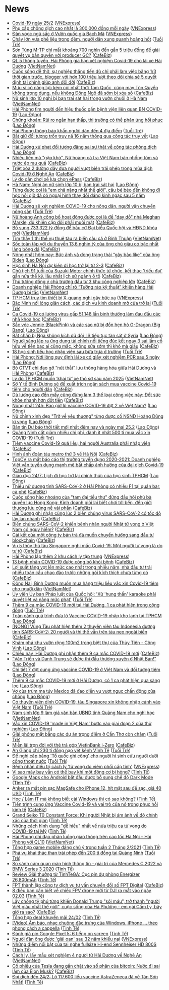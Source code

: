 # News

- [Covid-19 ngày 25/2](https://vnexpress.net/covid-19-ngay-25-2-4239824.html) ([VNExpress](https://vnexpress.net))
- [Phụ cấp chống dịch cao nhất là 300.000 đồng mỗi ngày](https://vnexpress.net/phu-cap-chong-dich-cao-nhat-la-300-000-dong-moi-ngay-4239738.html) ([VNExpress](https://vnexpress.net))
- [Đàn voọc ngũ sắc ở Vườn quốc gia Bạch Mã](https://vnexpress.net/dan-vooc-ngu-sac-o-vuon-quoc-gia-bach-ma-4239083.html) ([VNExpress](https://vnexpress.net))
- [Cháy lớn vựa phế liệu trong đêm, người dân xung quanh hoảng hốt](https://tuoitre.vn/chay-lon-vua-phe-lieu-trong-dem-nguoi-dan-xung-quanh-hoang-hot-20210224230201686.htm) ([Tuổi Trẻ](https://tuoitre.vn))
- [Sơn Tùng M-TP chỉ mất khoảng 700 nghìn đến gần 5 triệu đồng để giải quyết vụ bản quyền với producer GC?](https://cafebiz.vn/son-tung-m-tp-chi-mat-khoang-700-nghin-den-gan-5-trieu-dong-de-giai-quyet-vu-ban-quyen-voi-producer-gc-20210224231536854.chn) ([CafeBiz](https://cafebiz.vn))
- [QL 5 thông tuyến, Hải Phòng gia hạn xét nghiệm Covid-19 cho lái xe Hải Dương](http://vietnamnet.vn/vn/thoi-su/ql-5-thong-tuyen-hai-phong-gia-han-xet-nghiem-covid-19-cho-lai-xe-hai-duong-715289.html) ([VietNamNet](https://vietnamnet.vn))
- [Cuộc sống dễ thở, sự nghiệp thăng tiến dù chỉ phải làm việc bằng 1/3 thời gian trước, blogger với hơn 100 triệu lượt theo dõi chia sẻ 5 quyết định tài chính giúp anh đổi đời](https://cafebiz.vn/cuoc-song-de-tho-su-nghiep-thang-tien-du-chi-phai-lam-viec-bang-1-3-thoi-gian-truoc-blogger-voi-hon-100-trieu-luot-theo-doi-chia-se-5-quyet-dinh-tai-chinh-giup-anh-doi-doi-20210224230025751.chn) ([CafeBiz](https://cafebiz.vn))
- [Mưu sĩ có năng lực kém cỏi nhất thời Tam Quốc, cũng may Tôn Quyền không trọng dụng, nếu không Đông Ngô đã sớm bị xóa sổ](https://cafebiz.vn/muu-si-co-nang-luc-kem-coi-nhat-thoi-tam-quoc-cung-may-ton-quyen-khong-trong-dung-neu-khong-dong-ngo-da-som-bi-xoa-so-20210224225753904.chn) ([CafeBiz](https://cafebiz.vn))
- [Nữ sinh lớp 10 nghi bị bạn trai sát hại trong vườn chuối ở Hà Nam](http://vietnamnet.vn/vn/thoi-su/nu-sinh-lop-10-nghi-bi-ban-trai-sat-hai-trong-vuon-chuoi-o-ha-nam-715291.html) ([VietNamNet](https://vietnamnet.vn))
- [Hải Phòng tìm người đến hiệu thuốc gần bệnh viện liên quan BN COVID-19](https://laodong.vn/xa-hoi/hai-phong-tim-nguoi-den-hieu-thuoc-gan-benh-vien-lien-quan-bn-covid-19-883354.ldo) ([Lao Động](https://laodong.vn))
- [Chứng khoán: Rủi ro ngắn hạn thấp, thị trường có thể phản ứng hồi phục](https://laodong.vn/kinh-te/chung-khoan-rui-ro-ngan-han-thap-thi-truong-co-the-phan-ung-hoi-phuc-883351.ldo) ([Lao Động](https://laodong.vn))
- [Hải Phòng thông báo khẩn người dân đến 4 địa điểm](https://tuoitre.vn/hai-phong-thong-bao-khan-nguoi-dan-den-4-dia-diem-20210224214808294.htm) ([Tuổi Trẻ](https://tuoitre.vn))
- [Bắt giữ đối tượng trốn truy nã 16 năm thông qua công tác truy vết](https://laodong.vn/phap-luat/bat-giu-doi-tuong-tron-truy-na-16-nam-thong-qua-cong-tac-truy-vet-883353.ldo) ([Lao Động](https://laodong.vn))
- [Hải Dương xử phạt đối tượng đăng sai sự thật về công tác phòng dịch](https://laodong.vn/phap-luat/hai-duong-xu-phat-doi-tuong-dang-sai-su-that-ve-cong-tac-phong-dich-883352.ldo) ([Lao Động](https://laodong.vn))
- [Nhiều tiền mà "gặp khó", Nữ hoàng cá tra Việt Nam bán phồng tôm và nước ép rau quả](https://cafebiz.vn/nhieu-tien-ma-gap-kho-nu-hoang-ca-tra-viet-nam-ban-phong-tom-va-nuoc-ep-rau-qua-20210224213718327.chn) ([CafeBiz](https://cafebiz.vn))
- [Triệt xóa 2 đường dây đưa người vượt biên trái phép trong mùa dịch Covid-19 ở Nghệ An](https://cafebiz.vn/triet-xoa-2-duong-day-dua-nguoi-vuot-bien-trai-phep-trong-mua-dich-covid-19-o-nghe-an-20210224212819097.chn) ([CafeBiz](https://cafebiz.vn))
- [Lý do dân chơi xế lựa chọn ePass](https://cafebiz.vn/ly-do-dan-choi-xe-lua-chon-epass-20210224181320221.chn) ([CafeBiz](https://cafebiz.vn))
- [Hà Nam: Nghi án nữ sinh lớp 10 bị bạn trai sát hại](https://laodong.vn/phap-luat/ha-nam-nghi-an-nu-sinh-lop-10-bi-ban-trai-sat-hai-883350.ldo) ([Lao Động](https://laodong.vn))
- [Từng được coi là "em chã nặng nhất thế giới", cậu bé béo đến không đi học nổi giờ đã có ngoại hình thay đổi đáng kinh ngạc sau 5 năm](https://cafebiz.vn/tung-duoc-coi-la-em-cha-nang-nhat-the-gioi-cau-be-beo-den-khong-di-hoc-noi-gio-da-co-ngoai-hinh-thay-doi-dang-kinh-ngac-sau-5-nam-20210224211855678.chn) ([CafeBiz](https://cafebiz.vn))
- [Hải Dương sẽ xét nghiệm COVID-19 cho nông dân, người vận chuyển nông sản](https://tuoitre.vn/hai-duong-se-xet-nghiem-covid-19-cho-nong-dan-nguoi-van-chuyen-nong-san-20210224203033817.htm) ([Tuổi Trẻ](https://tuoitre.vn))
- [Nữ hoàng Anh công bố hoạt động được coi là để "dạy dỗ" nhà Meghan Markle, đủ khiến cặp đôi phải muối mặt](https://cafebiz.vn/nu-hoang-anh-cong-bo-hoat-dong-duoc-coi-la-de-day-do-nha-meghan-markle-du-khien-cap-doi-phai-muoi-mat-20210224173358459.chn) ([CafeBiz](https://cafebiz.vn))
- [Bổ sung 733,322 tỷ đồng để bầu cử Đại biểu Quốc hội và HĐND khóa mới](http://vietnamnet.vn/vn/thoi-su/quoc-hoi/bo-sung-733-322-ty-dong-de-bau-cu-dai-bieu-quoc-hoi-va-hdnd-khoa-moi-715265.html) ([VietNamNet](https://vietnamnet.vn))
- [Tìm thấy 1 thi thể vụ thuê tàu ra biển câu cá ở Bình Thuận](http://vietnamnet.vn/vn/thoi-su/an-toan-giao-thong/tim-thay-1-thi-the-vu-thue-tau-ra-bien-cau-ca-o-binh-thuan-715267.html) ([VietNamNet](https://vietnamnet.vn))
- [Sốc toàn tập với du thuyền 13,6 nghìn tỷ của ông chủ giàu có bậc nhất làng bóng đá](https://cafebiz.vn/soc-toan-tap-voi-du-thuyen-136-nghin-ty-cua-ong-chu-giau-co-bac-nhat-lang-bong-da-20210224173150624.chn) ([CafeBiz](https://cafebiz.vn))
- [Nóng nhất hôm nay: Bức ảnh và dòng trạng thái “gây bão like” của ông Biden](https://laodong.vn/video-the-gioi/nong-nhat-hom-nay-buc-anh-va-dong-trang-thai-gay-bao-like-cua-ong-biden-883324.ldo) ([Lao Động](https://laodong.vn))
- [Học sinh Hà Nội dự kiến đi học trở lại từ 2-3](https://cafebiz.vn/hoc-sinh-ha-noi-du-kien-di-hoc-tro-lai-tu-2-3-20210224204918172.chn) ([CafeBiz](https://cafebiz.vn))
- [Chủ tịch 91 tuổi của Suzuki Motor chính thức từ chức, kết thúc 'triều đại' gần nửa thế kỷ, lâu nhất lịch sử ngành ô tô](https://cafebiz.vn/chu-tich-91-tuoi-cua-suzuki-motor-chinh-thuc-tu-chuc-ket-thuc-trieu-dai-gan-nua-the-ky-lau-nhat-lich-su-nganh-o-to-2021022420455433.chn) ([CafeBiz](https://cafebiz.vn))
- [Thủ tướng đồng ý chủ trương đầu tư 3 khu công nghiệp lớn](https://cafebiz.vn/thu-tuong-dong-y-chu-truong-dau-tu-3-khu-cong-nghiep-lon-20210224204518484.chn) ([CafeBiz](https://cafebiz.vn))
- [Doanh nghiệp Hải Phòng chỉ rõ “Tường rào kỹ thuật” khiến hàng Hải Dương bị tắc](http://vietnamnet.vn/vn/thoi-su/doanh-nghiep-hai-phong-chi-ro-tuong-rao-ky-thuat-khien-hang-hai-duong-bi-tac-715230.html) ([VietNamNet](https://vietnamnet.vn))
- [TP HCM truy tìm thiết bị X-quang nghi gây bức xạ](https://vnexpress.net/tp-hcm-truy-tim-thiet-bi-x-quang-nghi-gay-buc-xa-4239799.html) ([VNExpress](https://vnexpress.net))
- [Bắc Ninh nới lỏng giãn cách, các dịch vụ kinh doanh mở cửa trở lại](https://tuoitre.vn/bac-ninh-noi-long-gian-cach-cac-dich-vu-kinh-doanh-mo-cua-tro-lai-20210224194949698.htm) ([Tuổi Trẻ](https://tuoitre.vn))
- [Ca Covid-19 có lượng virus gấp 51.148 lần bình thường làm đau đầu các nhà khoa học](https://cafebiz.vn/ca-covid-19-co-luong-virus-gap-51148-lan-binh-thuong-lam-dau-dau-cac-nha-khoa-hoc-2021022419065334.chn) ([CafeBiz](https://cafebiz.vn))
- [Sắc vóc Jennie (BlackPink) và các sao nữ bị đồn hẹn hò G-Dragon (Big Bang)](https://laodong.vn/photo/sac-voc-jennie-blackpink-va-cac-sao-nu-bi-don-hen-ho-g-dragon-big-bang-883254.ldo) ([Lao Động](https://laodong.vn))
- [Bất chấp bị Nga không kích dữ dội, IS tiếp tục tàn sát ở Syria](https://laodong.vn/the-gioi/bat-chap-bi-nga-khong-kich-du-doi-is-tiep-tuc-tan-sat-o-syria-883272.ldo) ([Lao Động](https://laodong.vn))
- [Người sáng lập ra ứng dụng tài chính nổi tiếng đúc kết ngay 3 sai lầm cố hữu về tiền bạc ai cũng mắc, không sửa sớm thì khó mà giàu](https://cafebiz.vn/nguoi-sang-lap-ra-ung-dung-tai-chinh-noi-tieng-duc-ket-ngay-3-sai-lam-co-huu-ve-tien-bac-ai-cung-mac-khong-sua-som-thi-kho-ma-giau-20210224172921746.chn) ([CafeBiz](https://cafebiz.vn))
- [18 học sinh tiểu học nhập viện sau bữa trưa ở trường](https://tuoitre.vn/18-hoc-sinh-tieu-hoc-nhap-vien-sau-bua-trua-o-truong-2021022417442668.htm) ([Tuổi Trẻ](https://tuoitre.vn))
- [Hải Phòng: Nới lỏng quy định lái xe có giấy xét nghiệm PCR sau 5 ngày](https://laodong.vn/giao-thong/hai-phong-noi-long-quy-dinh-lai-xe-co-giay-xet-nghiem-pcr-sau-5-ngay-883344.ldo) ([Lao Động](https://laodong.vn))
- [Bộ GTVT chỉ đạo gỡ “nút thắt” lưu thông hàng hóa giữa Hải Dương và Hải Phòng](https://cafebiz.vn/bo-gtvt-chi-dao-go-nut-that-luu-thong-hang-hoa-giua-hai-duong-va-hai-phong-20210224190515053.chn) ([CafeBiz](https://cafebiz.vn))
- [Lý do TP.HCM muốn ‘khai tử’ xe thô sơ sau năm 2025](http://vietnamnet.vn/vn/thoi-su/an-toan-giao-thong/ly-do-tp-hcm-muon-khai-tu-xe-tho-so-sau-nam-2025-715260.html) ([VietNamNet](https://vietnamnet.vn))
- [Sở Y tế Bình Dương sẽ đề xuất trích ngân sách mua vaccine Covid-19 tiêm cho người dân](https://cafebiz.vn/so-y-te-binh-duong-se-de-xuat-trich-ngan-sach-mua-vaccine-covid-19-tiem-cho-nguoi-dan-2021022419011581.chn) ([CafeBiz](https://cafebiz.vn))
- [Dù lương cao đến mấy cũng đừng làm 3 thể loại công việc này: Đốt sức khỏe nhanh hơn đốt tiền](https://cafebiz.vn/du-luong-cao-den-may-cung-dung-lam-3-the-loai-cong-viec-nay-dot-suc-khoe-nhanh-hon-dot-tien-20210224172708903.chn) ([CafeBiz](https://cafebiz.vn))
- [Nóng nhất 24h: Bao giờ lô vaccine COVID-19 đợt 2 về Việt Nam?](https://laodong.vn/video/nong-nhat-24h-bao-gio-lo-vaccine-covid-19-dot-2-ve-viet-nam-883288.ldo) ([Lao Động](https://laodong.vn))
- [Nữ chính  xinh đẹp &quot;Trở về yêu thương&quot; từng được cố NSND Hoàng Dũng kì vọng](https://laodong.vn/photo/nu-chinh-xinh-dep-tro-ve-yeu-thuong-tung-duoc-co-nsnd-hoang-dung-ki-vong-883166.ldo) ([Lao Động](https://laodong.vn))
- [Bản tin Dự báo thời tiết mới nhất đêm nay và ngày mai 25.2](https://laodong.vn/video-thoi-su/ban-tin-du-bao-thoi-tiet-moi-nhat-dem-nay-va-ngay-mai-252-883235.ldo) ([Lao Động](https://laodong.vn))
- [Quảng Ninh cắt giảm nhiều chi phí, dành ít nhất 500 tỉ mua vắc xin COVID-19](https://tuoitre.vn/quang-ninh-cat-giam-nhieu-chi-phi-danh-it-nhat-500-ti-mua-vac-xin-covid-19-20210224185604324.htm) ([Tuổi Trẻ](https://tuoitre.vn))
- [Tiêm vaccine Covid-19 quá liều, hai người Australia phải nhập viện](https://cafebiz.vn/tiem-vaccine-covid-19-qua-lieu-hai-nguoi-australia-phai-nhap-vien-20210224184749137.chn) ([CafeBiz](https://cafebiz.vn))
- [Hình ảnh đoàn tàu metro thứ 3 về Hà Nội](https://cafebiz.vn/hinh-anh-doan-tau-metro-thu-3-ve-ha-noi-20210224184333206.chn) ([CafeBiz](https://cafebiz.vn))
- [TopCV ra mắt báo cáo thị trường tuyển dụng 2020-2021: Doanh nghiệp Việt vẫn tuyển dụng mạnh mẽ bất chấp ảnh hưởng của đại dịch Covid-19](https://cafebiz.vn/topcv-ra-mat-bao-cao-thi-truong-tuyen-dung-2020-2021-doanh-nghiep-viet-van-tuyen-dung-manh-me-bat-chap-anh-huong-cua-dai-dich-covid-19-20210224152624868.chn) ([CafeBiz](https://cafebiz.vn))
- [Giáo dục 24/7: Lịch đi học trở lại chính thức của học sinh TPHCM](https://laodong.vn/video/giao-duc-247-lich-di-hoc-tro-lai-chinh-thuc-cua-hoc-sinh-tphcm-883271.ldo) ([Lao Động](https://laodong.vn))
- [Thiếu nữ dương tính SARS-CoV-2 ở Hải Phòng có nhiều F1 tại quán bar, cà phê](https://cafebiz.vn/thieu-nu-duong-tinh-sars-cov-2-o-hai-phong-co-nhieu-f1-tai-quan-bar-ca-phe-20210224185158801.chn) ([CafeBiz](https://cafebiz.vn))
- [Cuộc sống hào nhoáng của "tam đại tiểu thư" đứng đầu hội phú bà quyền lực Hong Kong: Kinh doanh giỏi lại biết chơi tới bến, đến giới thượng lưu cũng nể vài phần](https://cafebiz.vn/cuoc-song-hao-nhoang-cua-tam-dai-tieu-thu-dung-dau-hoi-phu-ba-quyen-luc-hong-kong-kinh-doanh-gioi-lai-biet-choi-toi-ben-den-gioi-thuong-luu-cung-ne-vai-phan-2021022417251209.chn) ([CafeBiz](https://cafebiz.vn))
- [Hải Dương ghi nhận cùng lúc 2 biến chủng virus SARS-CoV-2 có tốc độ lây lan nhanh](https://cafebiz.vn/hai-duong-ghi-nhan-cung-luc-2-bien-chung-virus-sars-cov-2-co-toc-do-lay-lan-nhanh-20210224184910567.chn) ([CafeBiz](https://cafebiz.vn))
- [Biến chủng SARS-CoV-2 khiến bệnh nhân người Nhật tử vong ở Việt Nam có nguy hiểm?](https://cafebiz.vn/bien-chung-sars-cov-2-khien-benh-nhan-nguoi-nhat-tu-vong-o-viet-nam-co-nguy-hiem-20210224183752898.chn) ([CafeBiz](https://cafebiz.vn))
- [Cái kết của một công ty bán trà đá muốn chuyển hướng sang đầu tư blockchain](https://cafebiz.vn/cai-ket-cua-mot-cong-ty-ban-tra-da-muon-chuyen-huong-sang-dau-tu-blockchain-20210224184117855.chn) ([CafeBiz](https://cafebiz.vn))
- [Vụ 5 thủy thủ tàu Singapore nghi mắc Covid-19: Một người tử vong là do tự tử](https://cafebiz.vn/vu-5-thuy-thu-tau-singapore-nghi-mac-covid-19-mot-nguoi-tu-vong-la-do-tu-tu-20210224190900982.chn) ([CafeBiz](https://cafebiz.vn))
- [Hải Phòng lập thêm 2 khu cách ly tập trung](https://vnexpress.net/hai-phong-lap-them-2-khu-cach-ly-tap-trung-4239770.html) ([VNExpress](https://vnexpress.net))
- [13 bệnh nhân COVID-19 được công bố khỏi bệnh](https://cafebiz.vn/13-benh-nhan-covid-19-duoc-cong-bo-khoi-benh-20210224183857833.chn) ([CafeBiz](https://cafebiz.vn))
- [Lợi suất tăng vọt lên mức cao nhất trong nhiều năm, nhà đầu tư trái phiếu toàn cầu chao đảo trước những gói kích thích chưa từng có](https://cafebiz.vn/loi-suat-tang-vot-len-muc-cao-nhat-trong-nhieu-nam-nha-dau-tu-trai-phieu-toan-cau-chao-dao-truoc-nhung-goi-kich-thich-chua-tung-co-20210224183242542.chn) ([CafeBiz](https://cafebiz.vn))
- [Đồng Nai, Bình Dương muốn mua hàng triệu liều vắc xin Covid-19 tiêm cho người dân](http://vietnamnet.vn/vn/thoi-su/dong-nai-binh-duong-muon-mua-hang-trieu-lieu-vac-xin-covid-19-tiem-cho-nguoi-dan-715253.html) ([VietNamNet](https://vietnamnet.vn))
- [Ủy viên Ủy ban Pháp luật của Quốc hội: 'Xử 'hung thần' karaoke phải quyết liệt và nâng mức phạt'](https://tuoitre.vn/uy-vien-uy-ban-phap-luat-cua-quoc-hoi-xu-hung-than-karaoke-phai-quyet-liet-va-nang-muc-phat-2021022318084106.htm) ([Tuổi Trẻ](https://tuoitre.vn))
- [Thêm 9 ca mắc COVID-19 mới tại Hải Dương, 1 ca phát hiện trong cộng đồng](https://tuoitre.vn/them-9-ca-mac-covid-19-moi-tai-hai-duong-1-ca-phat-hien-trong-cong-dong-2021022418090176.htm) ([Tuổi Trẻ](https://tuoitre.vn))
- [Toàn cảnh quá trình đưa lô Vaccine COVID-19 nhập kho lạnh tại TPHCM](https://laodong.vn/video/toan-canh-qua-trinh-dua-lo-vaccine-covid-19-nhap-kho-lanh-tai-tphcm-883296.ldo) ([Lao Động](https://laodong.vn))
- [[NÓNG] Vũng Tàu phát hiện thêm 2 thuyền viên tàu Indonesia dương tính SARS-CoV-2: 20 người và thi thể vẫn trên tàu neo ngoài biển](https://cafebiz.vn/nong-vung-tau-phat-hien-them-2-thuyen-vien-tau-indonesia-duong-tinh-sars-cov-2-20-nguoi-va-thi-the-van-tren-tau-neo-ngoai-bien-20210224183621325.chn) ([CafeBiz](https://cafebiz.vn))
- [Khám phá khu vườn rộng 100m2 trong biệt thự của Thủy Tiên - Công Vinh](https://laodong.vn/bat-dong-san/kham-pha-khu-vuon-rong-100m2-trong-biet-thu-cua-thuy-tien-cong-vinh-883284.ldo) ([Lao Động](https://laodong.vn))
- [Chiều nay, Hải Dương ghi nhận thêm 9 ca mắc COVID-19 mới](https://cafebiz.vn/chieu-nay-hai-duong-ghi-nhan-them-9-ca-mac-covid-19-moi-20210224183133963.chn) ([CafeBiz](https://cafebiz.vn))
- [&quot;Văn Triền và Danh Trung sẽ được thi đấu thường xuyên ở Nhật Bản!&quot;](https://laodong.vn/video-the-thao/van-trien-va-danh-trung-se-duoc-thi-dau-thuong-xuyen-o-nhat-ban-883258.ldo) ([Lao Động](https://laodong.vn))
- [Chi tiết 7 đợt cung ứng vaccine COVID-19 ở Việt Nam và đối tượng tiêm](https://laodong.vn/xa-hoi/chi-tiet-7-dot-cung-ung-vaccine-covid-19-o-viet-nam-va-doi-tuong-tiem-883286.ldo) ([Lao Động](https://laodong.vn))
- [Thêm 9 ca mắc COVID-19 mới ở Hải Dương, có 1 ca phát hiện qua sàng lọc](https://laodong.vn/y-te/them-9-ca-mac-covid-19-moi-o-hai-duong-co-1-ca-phat-hien-qua-sang-loc-883291.ldo) ([Lao Động](https://laodong.vn))
- [Vợ của trùm ma túy Mexico đã đạo diễn vụ vượt ngục chấn động của chồng](https://laodong.vn/the-gioi/vo-cua-trum-ma-tuy-mexico-da-dao-dien-vu-vuot-nguc-chan-dong-cua-chong-883257.ldo) ([Lao Động](https://laodong.vn))
- [Có thuyền viên dính COVID-19, tàu Singapore xin không nhập cảnh vào Việt Nam](https://tuoitre.vn/co-thuyen-vien-dinh-covid-19-tau-singapore-xin-khong-nhap-canh-vao-viet-nam-20210224174700232.htm) ([Tuổi Trẻ](https://tuoitre.vn))
- [Nam sinh lớp 9 làm giả văn bản UBND tỉnh Quảng Nam cho nghỉ học](http://vietnamnet.vn/vn/thoi-su/nam-sinh-lop-9-lam-gia-van-ban-ubnd-tinh-quang-nam-cho-nghi-hoc-715239.html) ([VietNamNet](https://vietnamnet.vn))
- [Vắc xin COVID-19 'made in Việt Nam' bước vào giai đoạn 2 của thử nghiệm](https://laodong.vn/video-thoi-su/vac-xin-covid-19-made-in-viet-nam-buoc-vao-giai-doan-2-cua-thu-nghiem-883211.ldo) ([Lao Động](https://laodong.vn))
- [Giải phóng mặt bằng các dự án trọng điểm ở Cần Thơ còn chậm](https://tuoitre.vn/giai-phong-mat-bang-cac-du-an-trong-diem-o-can-tho-con-cham-20210224165513856.htm) ([Tuổi Trẻ](https://tuoitre.vn))
- [Miễn lãi trọn đời với thẻ trả góp VietinBank i-Zero](https://cafebiz.vn/mien-lai-tron-doi-voi-the-tra-gop-vietinbank-i-zero-20210224152644634.chn) ([CafeBiz](https://cafebiz.vn))
- [An Giang chi 230 tỉ đồng nạo vét kênh Vĩnh Tế](https://tuoitre.vn/an-giang-chi-230-ti-dong-nao-vet-kenh-vinh-te-202102241637589.htm) ([Tuổi Trẻ](https://tuoitre.vn))
- [Đề nghị cấp bằng 'Tổ quốc ghi công' cho người hi sinh cứu người dưới cống thoát nước](https://tuoitre.vn/de-nghi-cap-bang-to-quoc-ghi-cong-cho-nguoi-hi-sinh-cuu-nguoi-duoi-cong-thoat-nuoc-20210224164326064.htm) ([Tuổi Trẻ](https://tuoitre.vn))
- [Bệnh nhân điều trị cách ly 'tử vong do viêm phổi cấp tính'](https://vnexpress.net/benh-nhan-dieu-tri-cach-ly-tu-vong-do-viem-phoi-cap-tinh-4239714.html) ([VNExpress](https://vnexpress.net))
- [Vì sao máy bay vẫn có thể bay khi một động cơ bị hỏng?](https://tinhte.vn/thread/vi-sao-may-bay-van-co-the-bay-khi-mot-dong-co-bi-hong.3282270/) ([Tinh Tế](https://tinhte.vn))
- [Google Maps cho Android bắt đầu được bổ sung chế độ Dark Mode](https://tinhte.vn/thread/google-maps-cho-android-bat-dau-duoc-bo-sung-che-do-dark-mode.3281881/) ([Tinh Tế](https://tinhte.vn))
- [Anker ra mắt pin sạc MagSafe cho iPhone 12, hít mặt sau để sạc, giá 40 USD](https://tinhte.vn/thread/anker-ra-mat-pin-sac-magsafe-cho-iphone-12-hit-mat-sau-de-sac-gia-40-usd.3281836/) ([Tinh Tế](https://tinhte.vn))
- [Học / Làm IT mà không biết cài Windows thì có sao không?](https://tinhte.vn/thread/hoc-lam-it-ma-khong-biet-cai-windows-thi-co-sao-khong.3281896/) ([Tinh Tế](https://tinhte.vn))
- [Tiến trình cung ứng Vaccine Covid-19 và vai trò của nó trong phục hồi kinh tế](https://cafebiz.vn/tien-trinh-cung-ung-vaccine-covid-19-va-vai-tro-cua-no-trong-phuc-hoi-kinh-te-20210224171340361.chn) ([CafeBiz](https://cafebiz.vn))
- [Grand Seiko T0 Constant Force: Khi người Nhật bị ám ảnh về độ chính xác của thời gian](https://tinhte.vn/thread/grand-seiko-t0-constant-force-khi-nguoi-nhat-bi-am-anh-ve-do-chinh-xac-cua-thoi-gian.3282278/) ([Tinh Tế](https://tinhte.vn))
- [Những cách hình dung "dễ hiểu" nhất về nửa triệu ca tử vong do COVID-19 tại Mỹ](https://tinhte.vn/thread/nhung-cach-hinh-dung-de-hieu-nhat-ve-nua-trieu-ca-tu-vong-do-covid-19-tai-my.3282046/) ([Tinh Tế](https://tinhte.vn))
- [Hải Phòng chỉ đạo phân luồng giao thông trên cao tốc Hà Nội – Hải Phòng với QL10](http://vietnamnet.vn/vn/thoi-su/an-toan-giao-thong/hai-phong-chi-dao-phan-luong-giao-thong-tren-cao-toc-ha-noi-hai-phong-voi-ql10-715229.html) ([VietNamNet](https://vietnamnet.vn))
- [Tổng hợp game mobile đáng chú ý trong tuần 2 Tháng 2/2021](https://tinhte.vn/thread/tong-hop-game-mobile-dang-chu-y-trong-tuan-2-thang-2-2021.3280795/) ([Tinh Tế](https://tinhte.vn))
- [Phá vụ khai thác than trái phép đến 200 tỉ đồng tại Quảng Ninh](https://tuoitre.vn/pha-vu-khai-thac-than-trai-phep-den-200-ti-dong-tai-quang-ninh-20210224161455254.htm) ([Tuổi Trẻ](https://tuoitre.vn))
- [So sánh cảm quan màn hình thông tin - giải trí của Mercedes C 2022 và BMW  Series 3 2020](https://tinhte.vn/thread/so-sanh-cam-quan-man-hinh-thong-tin-giai-tri-cua-mercedes-c-2022-va-bmw-series-3-2020.3281802/) ([Tinh Tế](https://tinhte.vn))
- [Review Giải thưởng từ TinhTeGA: Cục pin dự phòng Energizer 26,800mAh](https://tinhte.vn/thread/review-giai-thuong-tu-tinhtega-cuc-pin-du-phong-energizer-26-800mah.3282343/) ([Tinh Tế](https://tinhte.vn))
- [FPT thành lập công ty dịch vụ tư vấn chuyển đổi số FPT Digital](https://cafebiz.vn/fpt-thanh-lap-cong-ty-dich-vu-tu-van-chuyen-doi-so-fpt-digital-20210224170414541.chn) ([CafeBiz](https://cafebiz.vn))
- [8 điều bạn cần biết về chiếc FPV drone mới từ DJI ra mắt vào ngày 02.03](https://tinhte.vn/thread/8-dieu-ban-can-biet-ve-chiec-fpv-drone-moi-tu-dji-ra-mat-vao-ngay-02-03.3281910/) ([Tinh Tế](https://tinhte.vn))
- [Lấy chồng tỷ phú từng khiến Donald Trump "sôi máu", trở thành "người Việt giàu nhất thế giới", cuộc sống của Hà Phương - em gái Cẩm Ly, bây giờ ra sao?](https://cafebiz.vn/lay-chong-ty-phu-tung-khien-donald-trump-nong-mat-tro-thanh-nguoi-viet-giau-nhat-the-gioi-cuoc-song-cua-ha-phuong-em-gai-cam-ly-bay-gio-ra-sao-20210224170012477.chn) ([CafeBiz](https://cafebiz.vn))
- [Tổng hợp deal khuyến mãi 24/02](https://tinhte.vn/thread/tong-hop-deal-khuyen-mai-24-02.3282162/) ([Tinh Tế](https://tinhte.vn))
- [[Video] Âm báo, nhạc chuông đặc trưng của Windows, iPhone ... theo phong cách a cappella](https://tinhte.vn/thread/video-am-bao-nhac-chuong-dac-trung-cua-windows-iphone-theo-phong-cach-a-cappella.3282274/) ([Tinh Tế](https://tinhte.vn))
- [Đánh giá pin Google Pixel 5: 6 tiếng on screen](https://tinhte.vn/thread/danh-gia-pin-google-pixel-5-6-tieng-on-screen.3280399/) ([Tinh Tế](https://tinhte.vn))
- [Người đàn ông được 'giải oan' sau 32 năm khiếu nại](https://vnexpress.net/nguoi-dan-ong-duoc-giai-oan-sau-32-nam-khieu-nai-4239581.html) ([VNExpress](https://vnexpress.net))
- [Những điểm nổi bật của tai nghe fullsize Hi-end Sennheiser HD 800S](https://tinhte.vn/thread/nhung-diem-noi-bat-cua-tai-nghe-fullsize-hi-end-sennheiser-hd-800s.3281684/) ([Tinh Tế](https://tinhte.vn))
- [Cách ly, lấy mẫu xét nghiệm 4 người từ Hải Dương về Nghệ An](http://vietnamnet.vn/vn/thoi-su/cach-ly-lay-mau-xet-nghiem-4-nguoi-tu-hai-duong-ve-nghe-an-715213.html) ([VietNamNet](https://vietnamnet.vn))
- [Cổ phiếu của Tesla đang gắn chặt vào số phận của bitcoin: Nước đi sai lầm của Elon Musk?](https://cafebiz.vn/co-phieu-cua-tesla-dang-gan-chat-vao-so-phan-cua-bitcoin-nuoc-di-sai-lam-cua-elon-musk-2021022416034595.chn) ([CafeBiz](https://cafebiz.vn))
- [Đại dịch đến 24/2: Lô 117.600 liều vaccine AstraZeneca đã về Tân Sơn Nhất!](https://tinhte.vn/thread/dai-dich-den-24-2-lo-117-600-lieu-vaccine-astrazeneca-da-ve-tan-son-nhat.3282245/) ([Tinh Tế](https://tinhte.vn))
